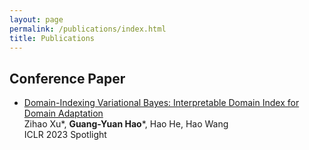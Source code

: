 ```yaml
---
layout: page
permalink: /publications/index.html
title: Publications
---
```


## Conference Paper

- [Domain-Indexing Variational Bayes: Interpretable Domain Index for Domain
Adaptation](https://openreview.net/forum?id=pxStyaf2oJ5)<br>Zihao Xu*, **Guang-Yuan Hao***, Hao He, Hao Wang<br>ICLR 2023 Spotlight <br>


  <br>

